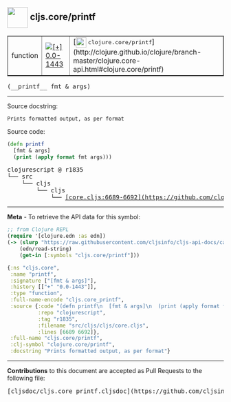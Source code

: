 ## <img width="48px" valign="middle" src="http://i.imgur.com/Hi20huC.png"> cljs.core/printf

 <table border="1">
<tr>

<td>function</td>
<td><a href="https://github.com/cljsinfo/cljs-api-docs/tree/0.0-1443"><img valign="middle" alt="[+] 0.0-1443" src="https://img.shields.io/badge/+-0.0--1443-lightgrey.svg"></a> </td>
<td>
[<img height="24px" valign="middle" src="http://i.imgur.com/1GjPKvB.png"> <samp>clojure.core/printf</samp>](http://clojure.github.io/clojure/branch-master/clojure.core-api.html#clojure.core/printf)
</td>
</tr>
</table>

 <samp>
(__printf__ fmt & args)<br>
</samp>

---




Source docstring:

```
Prints formatted output, as per format
```

Source code:

```clj
(defn printf
  [fmt & args]
  (print (apply format fmt args)))
```

 <pre>
clojurescript @ r1835
└── src
    └── cljs
        └── cljs
            └── <ins>[core.cljs:6689-6692](https://github.com/clojure/clojurescript/blob/r1835/src/cljs/cljs/core.cljs#L6689-L6692)</ins>
</pre>


---

__Meta__ - To retrieve the API data for this symbol:

```clj
;; from Clojure REPL
(require '[clojure.edn :as edn])
(-> (slurp "https://raw.githubusercontent.com/cljsinfo/cljs-api-docs/catalog/cljs-api.edn")
    (edn/read-string)
    (get-in [:symbols "cljs.core/printf"]))
```

```clj
{:ns "cljs.core",
 :name "printf",
 :signature ["[fmt & args]"],
 :history [["+" "0.0-1443"]],
 :type "function",
 :full-name-encode "cljs.core_printf",
 :source {:code "(defn printf\n  [fmt & args]\n  (print (apply format fmt args)))",
          :repo "clojurescript",
          :tag "r1835",
          :filename "src/cljs/cljs/core.cljs",
          :lines [6689 6692]},
 :full-name "cljs.core/printf",
 :clj-symbol "clojure.core/printf",
 :docstring "Prints formatted output, as per format"}

```

---

__Contributions__ to this document are accepted as Pull Requests to the following file:

 <pre>
[cljsdoc/cljs.core_printf.cljsdoc](https://github.com/cljsinfo/cljs-api-docs/blob/master/cljsdoc/cljs.core_printf.cljsdoc)
</pre>

